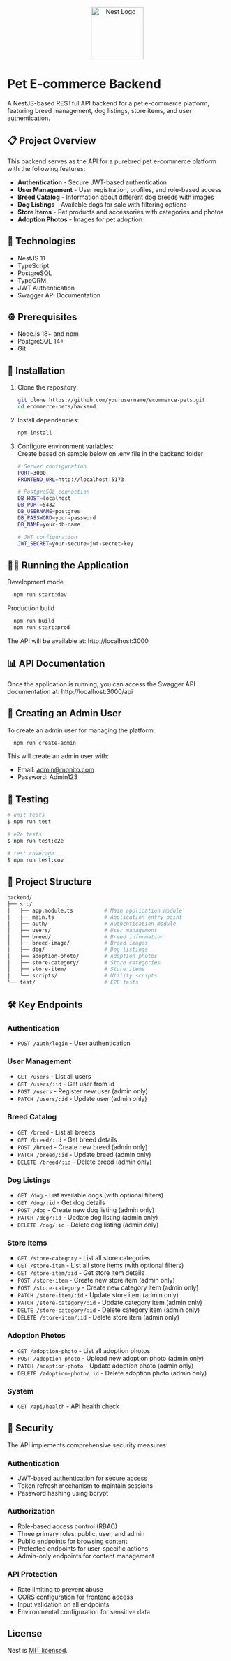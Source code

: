 <p align="center">
  <a href="http://nestjs.com/" target="blank"><img src="https://nestjs.com/img/logo-small.svg" width="120" alt="Nest Logo" /></a>
</p>

# Pet E-commerce Backend

A NestJS-based RESTful API backend for a pet e-commerce platform, featuring breed management, dog listings, store items, and user authentication.

## 📋 Project Overview

This backend serves as the API for a purebred pet e-commerce platform with the following features:

- **Authentication** - Secure JWT-based authentication
- **User Management** - User registration, profiles, and role-based access
- **Breed Catalog** - Information about different dog breeds with images
- **Dog Listings** - Available dogs for sale with filtering options
- **Store Items** - Pet products and accessories with categories and photos
- **Adoption Photos** - Images for pet adoption

## 🔧 Technologies

- NestJS 11
- TypeScript
- PostgreSQL
- TypeORM
- JWT Authentication
- Swagger API Documentation

## ⚙️ Prerequisites

- Node.js 18+ and npm
- PostgreSQL 14+
- Git

## 🚀 Installation

1. Clone the repository:
   ```bash
   git clone https://github.com/yourusername/ecommerce-pets.git
   cd ecommerce-pets/backend
   ```

2. Install dependencies:
    ```bash
    npm install
    ```

3. Configure environment variables:  
    Create based on sample below on .env file in the backend folder
    ```bash
    # Server configuration
    PORT=3000
    FRONTEND_URL=http://localhost:5173

    # PostgreSQL connection
    DB_HOST=localhost
    DB_PORT=5432
    DB_USERNAME=postgres
    DB_PASSWORD=your-password
    DB_NAME=your-db-name

    # JWT configuration
    JWT_SECRET=your-secure-jwt-secret-key
    ```

## 🏃‍♂️ Running the Application
    
Development mode  
```bash
  npm run start:dev  
```

Production build  
```bash
  npm run build
  npm run start:prod
```
    
The API will be available at: http://localhost:3000

## 📊 API Documentation
Once the application is running, you can access the Swagger API documentation at: http://localhost:3000/api  

## 👤 Creating an Admin User  
To create an admin user for managing the platform:  
```bash
  npm run create-admin
```
This will create an admin user with:  
- Email: admin@monito.com  
- Password: Admin123  

## 🧪 Testing

```bash
# unit tests
$ npm run test

# e2e tests
$ npm run test:e2e

# test coverage
$ npm run test:cov
```

## 📁 Project Structure

```bash
backend/
├── src/
│   ├── app.module.ts          # Main application module
│   ├── main.ts                # Application entry point
│   ├── auth/                  # Authentication module
│   ├── users/                 # User management
│   ├── breed/                 # Breed information
│   ├── breed-image/           # Breed images
│   ├── dog/                   # Dog listings
│   ├── adoption-photo/        # Adoption photos
│   ├── store-category/        # Store categories
│   ├── store-item/            # Store items
│   └── scripts/               # Utility scripts
└── test/                      # E2E tests
```

## 🛠️ Key Endpoints

### Authentication
- `POST /auth/login` - User authentication

### User Management
- `GET /users` - List all users
- `GET /users/:id` - Get user from id
- `POST /users` - Register new user (admin only)
- `PATCH /users/:id` - Update user (admin only)

### Breed Catalog
- `GET /breed` - List all breeds
- `GET /breed/:id` - Get breed details
- `POST /breed` - Create new breed (admin only)
- `PATCH /breed/:id` - Update breed (admin only)
- `DELETE /breed/:id` - Delete breed (admin only)

### Dog Listings
- `GET /dog` - List available dogs (with optional filters)
- `GET /dog/:id` - Get dog details
- `POST /dog` - Create new dog listing (admin only)
- `PATCH /dog/:id` - Update dog listing (admin only)
- `DELETE /dog/:id` - Delete dog listing (admin only)

### Store Items
- `GET /store-category` - List all store categories
- `GET /store-item` - List all store items (with optional filters)
- `GET /store-item/:id` - Get store item details
- `POST /store-item` - Create new store item (admin only)
- `POST /store-category` - Create new category item (admin only)
- `PATCH /store-item/:id` - Update store item (admin only)
- `PATCH /store-category/:id` - Update category item (admin only)
- `DELTE /store-category/:id` - Delete category item (admin only)
- `DELETE /store-item/:id` - Delete store item (admin only)

### Adoption Photos
- `GET /adoption-photo` - List all adoption photos
- `POST /adoption-photo` - Upload new adoption photo (admin only)
- `PATCH /adoption-photo` - Update adoption photo (admin only)
- `DELETE /adoption-photo/:id` - Delete adoption photo (admin only)

### System
- `GET /api/health` - API health check

## 🔐 Security

The API implements comprehensive security measures:

### Authentication
- JWT-based authentication for secure access
- Token refresh mechanism to maintain sessions
- Password hashing using bcrypt

### Authorization
- Role-based access control (RBAC)
- Three primary roles: public, user, and admin
- Public endpoints for browsing content
- Protected endpoints for user-specific actions
- Admin-only endpoints for content management

### API Protection
- Rate limiting to prevent abuse
- CORS configuration for frontend access
- Input validation on all endpoints
- Environmental configuration for sensitive data

## License

Nest is [MIT licensed](https://github.com/nestjs/nest/blob/master/LICENSE).
